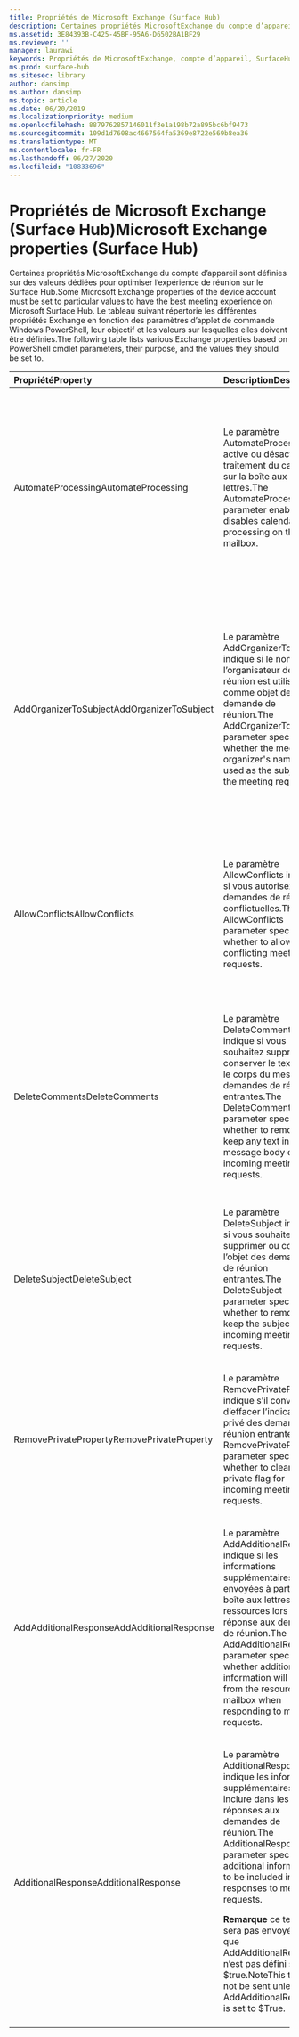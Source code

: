 ```yaml
---
title: Propriétés de Microsoft Exchange (Surface Hub)
description: Certaines propriétés MicrosoftExchange du compte d’appareil sont définies sur des valeurs dédiées pour optimiser l’expérience de réunion sur le Surface Hub.
ms.assetid: 3E84393B-C425-45BF-95A6-D6502BA1BF29
ms.reviewer: ''
manager: laurawi
keywords: Propriétés de MicrosoftExchange, compte d’appareil, SurfaceHub, applet de commandeWindowsPowerShell
ms.prod: surface-hub
ms.sitesec: library
author: dansimp
ms.author: dansimp
ms.topic: article
ms.date: 06/20/2019
ms.localizationpriority: medium
ms.openlocfilehash: 8879762857146011f3e1a198b72a895bc6bf9473
ms.sourcegitcommit: 109d1d7608ac4667564fa5369e8722e569b8ea36
ms.translationtype: MT
ms.contentlocale: fr-FR
ms.lasthandoff: 06/27/2020
ms.locfileid: "10833696"
---
```

# <span data-ttu-id="b261a-104">Propriétés de Microsoft Exchange (Surface Hub)</span><span class="sxs-lookup"><span data-stu-id="b261a-104">Microsoft Exchange properties (Surface Hub)</span></span>


<span data-ttu-id="b261a-105">Certaines propriétés MicrosoftExchange du compte d’appareil sont définies sur des valeurs dédiées pour optimiser l’expérience de réunion sur le Surface Hub.</span><span class="sxs-lookup"><span data-stu-id="b261a-105">Some Microsoft Exchange properties of the device account must be set to particular values to have the best meeting experience on Microsoft Surface Hub.</span></span> <span data-ttu-id="b261a-106">Le tableau suivant répertorie les différentes propriétés Exchange en fonction des paramètres d’applet de commande Windows PowerShell, leur objectif et les valeurs sur lesquelles elles doivent être définies.</span><span class="sxs-lookup"><span data-stu-id="b261a-106">The following table lists various Exchange properties based on PowerShell cmdlet parameters, their purpose, and the values they should be set to.</span></span>

<table>
<colgroup>
<col width="25%" />
<col width="25%" />
<col width="25%" />
<col width="25%" />
</colgroup>
<thead>
<tr class="header">
<th align="left"><span data-ttu-id="b261a-107">Propriété</span><span class="sxs-lookup"><span data-stu-id="b261a-107">Property</span></span></th>
<th align="left"><span data-ttu-id="b261a-108">Description</span><span class="sxs-lookup"><span data-stu-id="b261a-108">Description</span></span></th>
<th align="left"><span data-ttu-id="b261a-109">Valeur</span><span class="sxs-lookup"><span data-stu-id="b261a-109">Value</span></span></th>
<th align="left"><span data-ttu-id="b261a-110">Impact</span><span class="sxs-lookup"><span data-stu-id="b261a-110">Impact</span></span></th>
</tr>
</thead>
<tbody>
<tr class="odd">
<td align="left"><p><span data-ttu-id="b261a-111">AutomateProcessing</span><span class="sxs-lookup"><span data-stu-id="b261a-111">AutomateProcessing</span></span></p></td>
<td align="left"><p><span data-ttu-id="b261a-112">Le paramètre AutomateProcessing active ou désactive le traitement du calendrier sur la boîte aux lettres.</span><span class="sxs-lookup"><span data-stu-id="b261a-112">The AutomateProcessing parameter enables or disables calendar processing on the mailbox.</span></span></p></td>
<td align="left"><p><span data-ttu-id="b261a-113">AutoAccept</span><span class="sxs-lookup"><span data-stu-id="b261a-113">AutoAccept</span></span></p></td>
<td align="left"><p><span data-ttu-id="b261a-114">Le Surface Hub sera en mesure d’accepter ou de refuser automatiquement des demandes de réunion en fonction de sa disponibilité.</span><span class="sxs-lookup"><span data-stu-id="b261a-114">The Surface Hub will be able to automatically accept or decline meeting requests based on its availability.</span></span></p></td>
</tr>
<tr class="even">
<td align="left"><p><span data-ttu-id="b261a-115">AddOrganizerToSubject</span><span class="sxs-lookup"><span data-stu-id="b261a-115">AddOrganizerToSubject</span></span></p></td>
<td align="left"><p><span data-ttu-id="b261a-116">Le paramètre AddOrganizerToSubject indique si le nom de l’organisateur de la réunion est utilisé comme objet de la demande de réunion.</span><span class="sxs-lookup"><span data-stu-id="b261a-116">The AddOrganizerToSubject parameter specifies whether the meeting organizer's name is used as the subject of the meeting request.</span></span></p></td>
<td align="left"><p><span data-ttu-id="b261a-117">$False</span><span class="sxs-lookup"><span data-stu-id="b261a-117">$False</span></span></p></td>
<td align="left"><p><span data-ttu-id="b261a-118">L’organisateur de la réunion ne s’affiche qu’une seule fois sur l’écran d’accueil (au lieu de l’indiquer comme organisateur et dans l’objet de la réunion).</span><span class="sxs-lookup"><span data-stu-id="b261a-118">The welcome screen will not show the meeting organizer twice (instead of showing it as both the organizer and in the meeting subject).</span></span></p></td>
</tr>
<tr class="odd">
<td align="left"><p><span data-ttu-id="b261a-119">AllowConflicts</span><span class="sxs-lookup"><span data-stu-id="b261a-119">AllowConflicts</span></span></p></td>
<td align="left"><p><span data-ttu-id="b261a-120">Le paramètre AllowConflicts indique si vous autorisez les demandes de réunion conflictuelles.</span><span class="sxs-lookup"><span data-stu-id="b261a-120">The AllowConflicts parameter specifies whether to allow conflicting meeting requests.</span></span></p></td>
<td align="left"><p><span data-ttu-id="b261a-121">$False</span><span class="sxs-lookup"><span data-stu-id="b261a-121">$False</span></span></p></td>
<td align="left"><p><span data-ttu-id="b261a-122">Le Surface Hub refusera les demandes de réunion en conflit avec une autre heure de réunion.</span><span class="sxs-lookup"><span data-stu-id="b261a-122">The Surface Hub will decline meeting requests that conflict with another meeting’s time.</span></span></p></td>
</tr>
<tr class="even">
<td align="left"><p><span data-ttu-id="b261a-123">DeleteComments</span><span class="sxs-lookup"><span data-stu-id="b261a-123">DeleteComments</span></span></p></td>
<td align="left"><p><span data-ttu-id="b261a-124">Le paramètre DeleteComments indique si vous souhaitez supprimer ou conserver le texte dans le corps du message de demandes de réunion entrantes.</span><span class="sxs-lookup"><span data-stu-id="b261a-124">The DeleteComments parameter specifies whether to remove or keep any text in the message body of incoming meeting requests.</span></span></p></td>
<td align="left"><p><span data-ttu-id="b261a-125">$False</span><span class="sxs-lookup"><span data-stu-id="b261a-125">$False</span></span></p></td>
<td align="left"><p><span data-ttu-id="b261a-126">Le corps du message des réunions peut être conservé et récupéré à partir d’un Surface Hub en cas de besoin lors d’une réunion.</span><span class="sxs-lookup"><span data-stu-id="b261a-126">The message body of meetings can be retained and retrieved from a Surface Hub if you need it during a meeting.</span></span></p></td>
</tr>
<tr class="odd">
<td align="left"><p><span data-ttu-id="b261a-127">DeleteSubject</span><span class="sxs-lookup"><span data-stu-id="b261a-127">DeleteSubject</span></span></p></td>
<td align="left"><p><span data-ttu-id="b261a-128">Le paramètre DeleteSubject indique si vous souhaitez supprimer ou conserver l’objet des demandes de réunion entrantes.</span><span class="sxs-lookup"><span data-stu-id="b261a-128">The DeleteSubject parameter specifies whether to remove or keep the subject of incoming meeting requests.</span></span></p></td>
<td align="left"><p><span data-ttu-id="b261a-129">$False</span><span class="sxs-lookup"><span data-stu-id="b261a-129">$False</span></span></p></td>
<td align="left"><p><span data-ttu-id="b261a-130">Les objets des demandes de réunion peuvent s’afficher sur le Surface Hub.</span><span class="sxs-lookup"><span data-stu-id="b261a-130">Meeting request subjects can be shown on the Surface Hub.</span></span></p></td>
</tr>
<tr class="even">
<td align="left"><p><span data-ttu-id="b261a-131">RemovePrivateProperty</span><span class="sxs-lookup"><span data-stu-id="b261a-131">RemovePrivateProperty</span></span></p></td>
<td align="left"><p><span data-ttu-id="b261a-132">Le paramètre RemovePrivateProperty indique s’il convient d’effacer l’indicateur privé des demandes de réunion entrantes.</span><span class="sxs-lookup"><span data-stu-id="b261a-132">The RemovePrivateProperty parameter specifies whether to clear the private flag for incoming meeting requests.</span></span></p></td>
<td align="left"><p><span data-ttu-id="b261a-133">$False</span><span class="sxs-lookup"><span data-stu-id="b261a-133">$False</span></span></p></td>
<td align="left"><p><span data-ttu-id="b261a-134">Les objets des réunions privées s’affichent comme «Privé» sur l’écran d’accueil.</span><span class="sxs-lookup"><span data-stu-id="b261a-134">Private meeting subjects will show as Private on the welcome screen.</span></span></p></td>
</tr>
<tr class="odd">
<td align="left"><p><span data-ttu-id="b261a-135">AddAdditionalResponse</span><span class="sxs-lookup"><span data-stu-id="b261a-135">AddAdditionalResponse</span></span></p></td>
<td align="left"><p><span data-ttu-id="b261a-136">Le paramètre AddAdditionalResponse indique si les informations supplémentaires sont envoyées à partir de la boîte aux lettres de ressources lors de la réponse aux demandes de réunion.</span><span class="sxs-lookup"><span data-stu-id="b261a-136">The AddAdditionalResponse parameter specifies whether additional information will be sent from the resource mailbox when responding to meeting requests.</span></span></p></td>
<td align="left"><p><span data-ttu-id="b261a-137">$True</span><span class="sxs-lookup"><span data-stu-id="b261a-137">$True</span></span></p></td>
<td align="left"><p><span data-ttu-id="b261a-138">Quand une réponse est envoyée à une demande de réunion, un texte personnalisé est fourni dans la réponse.</span><span class="sxs-lookup"><span data-stu-id="b261a-138">When a response is sent to a meeting request, custom text will be provided in the response.</span></span></p></td>
</tr>
<tr class="even">
<td align="left"><p><span data-ttu-id="b261a-139">AdditionalResponse</span><span class="sxs-lookup"><span data-stu-id="b261a-139">AdditionalResponse</span></span></p></td>
<td align="left"><p><span data-ttu-id="b261a-140">Le paramètre AdditionalResponse indique les informations supplémentaires à inclure dans les réponses aux demandes de réunion.</span><span class="sxs-lookup"><span data-stu-id="b261a-140">The AdditionalResponse parameter specifies the additional information to be included in responses to meeting requests.</span></span></p>
<div class="alert">
<strong><span data-ttu-id="b261a-141">Remarque </strong> ce texte ne sera pas envoyé tant que AddAdditionalResponse n’est pas défini sur $true.</span><span class="sxs-lookup"><span data-stu-id="b261a-141">Note</strong>This text will not be sent unless AddAdditionalResponse is set to $True.</span></span>
</div>
<div>
 
</div></td>
<td align="left"><p><span data-ttu-id="b261a-142">Vous avez le choix d’utiliser la réponse supplémentaire pour informer les utilisateurs sur la manière d’utiliser un Surface Hub ou la diriger vers des ressources.</span><span class="sxs-lookup"><span data-stu-id="b261a-142">Your choice—the additional response can be used to inform people how to use a Surface Hub or point them towards resources.</span></span></p></td>
<td align="left"><p><span data-ttu-id="b261a-143">L’ajout d’un message de réponse supplémentaire permet de fournir une présentation de l’utilisation d’un Surface Hub en réunion.</span><span class="sxs-lookup"><span data-stu-id="b261a-143">Adding an additional response message can provide people an introduction to how they can use a Surface Hub in their meeting.</span></span></p></td>
</tr>
</tbody>
</table>

 

 

 





